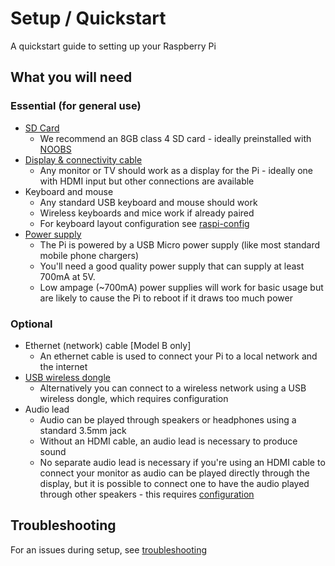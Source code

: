 # Setup / Quickstart

A quickstart guide to setting up your Raspberry Pi

## What you will need

### Essential (for general use)

- [SD Card](../installation/sd-cards.md)
    - We recommend an 8GB class 4 SD card - ideally preinstalled with [NOOBS](../installation/noobs.md)
- [Display & connectivity cable](monitor-connection.md)
    - Any monitor or TV should work as a display for the Pi - ideally one with HDMI input but other connections are available
- Keyboard and mouse
    - Any standard USB keyboard and mouse should work
    - Wireless keyboards and mice work if already paired
    - For keyboard layout configuration see [raspi-config](../configuration/raspi-config.md)
- [Power supply](../hardware/raspberrypi/power.md)
    - The Pi is powered by a USB Micro power supply (like most standard mobile phone chargers)
    - You'll need a good quality power supply that can supply at least 700mA at 5V.
    - Low ampage (~700mA) power supplies will work for basic usage but are likely to cause the Pi to reboot if it draws too much power

### Optional

- Ethernet (network) cable [Model B only]
    - An ethernet cable is used to connect your Pi to a local network and the internet
- [USB wireless dongle](../configuration/wireless.md)
    - Alternatively you can connect to a wireless network using a USB wireless dongle, which requires configuration
- Audio lead
    - Audio can be played through speakers or headphones using a standard 3.5mm jack
    - Without an HDMI cable, an audio lead is necessary to produce sound
    - No separate audio lead is necessary if you're using an HDMI cable to connect your monitor as audio can be played directly through the display, but it is possible to connect one to have the audio played through other speakers - this requires [configuration](../configuration/audio-config.md)

## Troubleshooting

For an issues during setup, see [troubleshooting](../troubleshooting/README.md)
